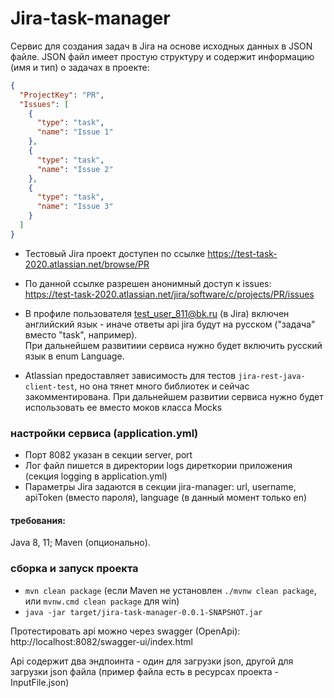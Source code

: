 # Jira-task-manager 

Сервис для создания задач в Jira на основе исходных данных в JSON файле.
JSON файл имеет простую структуру и содержит информацию (имя и тип) о задачах в проекте:

```json
{
  "ProjectKey": "PR",
  "Issues": [
    {
      "type": "task",
      "name": "Issue 1"
    },
    {
      "type": "task",
      "name": "Issue 2"
    },
    {
      "type": "task",
      "name": "Issue 3"
    }
  ]
}
```

* Тестовый Jira проект доступен по ссылке https://test-task-2020.atlassian.net/browse/PR

* По данной ссылке разрешен анонимный доступ к issues:  
https://test-task-2020.atlassian.net/jira/software/c/projects/PR/issues

* В профиле пользователя test_user_811@bk.ru (в Jira) 
  включен английский язык - иначе ответы api jira будут на русском ("задача" вместо "task", например).  
  При дальнейшем развитиии сервиса нужно будет включить русский язык в enum Language. 

* Аtlassian предоставляет зависимость для тестов `jira-rest-java-client-test`, но она тянет много библиотек и сейчас закомментирована.
  При дальнейшем развитии сервиса нужно будет использовать ее вместо моков класса Mocks

### настройки сервиса (application.yml)
* Порт 8082 указан в секции server, port
* Лог файл пишется в директории logs диреткории приложения (секция logging в application.yml)
* Параметры Jira задаются в секции jira-manager: url, username, apiToken (вместо пароля), language (в данный момент только en)

#### требования:
Java 8, 11; Maven (опционально).

### сборка и запуск проекта
* `mvn clean package` (если Maven не установлен `./mvnw clean package`, или `mvnw.cmd clean package` для win)
* `java -jar target/jira-task-manager-0.0.1-SNAPSHOT.jar`

Протестировать api можно через swagger (OpenApi):  
http://localhost:8082/swagger-ui/index.html

Api содержит два эндпоинта - один для загрузки json, 
другой для загрузки json файла (пример файла есть в ресурсах проекта - InputFile.json)